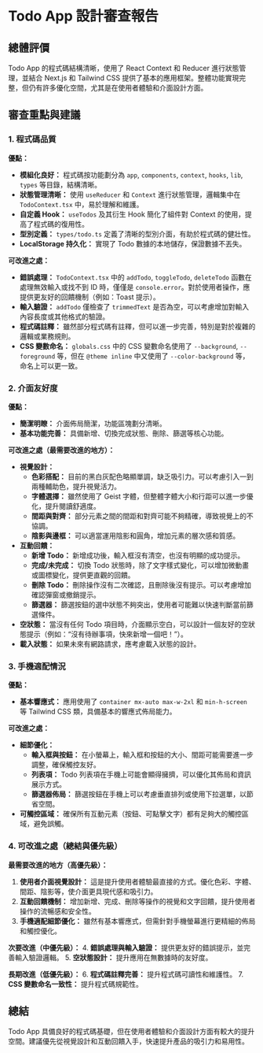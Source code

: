 # Todo App 設計審查報告

## 總體評價

Todo App 的程式碼結構清晰，使用了 React Context 和 Reducer 進行狀態管理，並結合 Next.js 和 Tailwind CSS 提供了基本的應用框架。整體功能實現完整，但仍有許多優化空間，尤其是在使用者體驗和介面設計方面。

## 審查重點與建議

### 1. 程式碼品質

**優點：**
*   **模組化良好：** 程式碼按功能劃分為 `app`,  `components`,  `context`,  `hooks`,  `lib`,  `types` 等目錄，結構清晰。
*   **狀態管理清晰：** 使用 `useReducer` 和 `Context` 進行狀態管理，邏輯集中在 `TodoContext.tsx` 中，易於理解和維護。
*   **自定義 Hook：** `useTodos` 及其衍生 Hook 簡化了組件對 Context 的使用，提高了程式碼的復用性。
*   **型別定義：** `types/todo.ts` 定義了清晰的型別介面，有助於程式碼的健壯性。
*   **LocalStorage 持久化：** 實現了 Todo 數據的本地儲存，保證數據不丟失。

**可改進之處：**
*   **錯誤處理：** `TodoContext.tsx` 中的 `addTodo`,  `toggleTodo`,  `deleteTodo` 函數在處理無效輸入或找不到 ID 時，僅僅是 `console.error`。對於使用者操作，應提供更友好的回饋機制（例如：Toast 提示）。
*   **輸入驗證：** `addTodo` 僅檢查了 `trimmedText` 是否為空，可以考慮增加對輸入內容長度或其他格式的驗證。
*   **程式碼註釋：** 雖然部分程式碼有註釋，但可以進一步完善，特別是對於複雜的邏輯或業務規則。
*   **CSS 變數命名：** `globals.css` 中的 CSS 變數命名使用了 `--background`,  `--foreground` 等，但在 `@theme inline` 中又使用了 `--color-background` 等，命名上可以更一致。

### 2. 介面友好度

**優點：**
*   **簡潔明瞭：** 介面佈局簡潔，功能區塊劃分清晰。
*   **基本功能完善：** 具備新增、切換完成狀態、刪除、篩選等核心功能。

**可改進之處（最需要改進的地方）：**
*   **視覺設計：**
    -   **色彩搭配：** 目前的黑白灰配色略顯單調，缺乏吸引力。可以考慮引入一到兩種輔助色，提升視覺活力。
    -   **字體選擇：** 雖然使用了 Geist 字體，但整體字體大小和行距可以進一步優化，提升閱讀舒適度。
    -   **間距與對齊：** 部分元素之間的間距和對齊可能不夠精確，導致視覺上的不協調。
    -   **陰影與邊框：** 可以適當運用陰影和圓角，增加元素的層次感和質感。
*   **互動回饋：**
    -   **新增 Todo：** 新增成功後，輸入框沒有清空，也沒有明顯的成功提示。
    -   **完成/未完成：** 切換 Todo 狀態時，除了文字樣式變化，可以增加微動畫或圖標變化，提供更直觀的回饋。
    -   **刪除 Todo：** 刪除操作沒有二次確認，且刪除後沒有提示。可以考慮增加確認彈窗或撤銷提示。
    -   **篩選器：** 篩選按鈕的選中狀態不夠突出，使用者可能難以快速判斷當前篩選條件。
*   **空狀態：** 當沒有任何 Todo 項目時，介面顯示空白，可以設計一個友好的空狀態提示（例如：“沒有待辦事項，快來新增一個吧！”）。
*   **載入狀態：** 如果未來有網路請求，應考慮載入狀態的設計。

### 3. 手機適配情況

**優點：**
*   **基本響應式：** 應用使用了 `container mx-auto max-w-2xl` 和 `min-h-screen` 等 Tailwind CSS 類，具備基本的響應式佈局能力。

**可改進之處：**
*   **細節優化：**
    -   **輸入框與按鈕：** 在小螢幕上，輸入框和按鈕的大小、間距可能需要進一步調整，確保觸控友好。
    -   **列表項：** Todo 列表項在手機上可能會顯得擁擠，可以優化其佈局和資訊展示方式。
    -   **篩選器佈局：** 篩選按鈕在手機上可以考慮垂直排列或使用下拉選單，以節省空間。
*   **可觸控區域：** 確保所有互動元素（按鈕、可點擊文字）都有足夠大的觸控區域，避免誤觸。

### 4. 可改進之處（總結與優先級）

**最需要改進的地方（高優先級）：**
1.  **使用者介面視覺設計：** 這是提升使用者體驗最直接的方式。優化色彩、字體、間距、陰影等，使介面更具現代感和吸引力。
2.  **互動回饋機制：** 增加新增、完成、刪除等操作的視覺和文字回饋，提升使用者操作的流暢感和安全性。
3.  **手機適配細節優化：** 雖然有基本響應式，但需針對手機螢幕進行更精細的佈局和觸控優化。

**次要改進（中優先級）：**
4.  **錯誤處理與輸入驗證：** 提供更友好的錯誤提示，並完善輸入驗證邏輯。
5.  **空狀態設計：** 提升應用在無數據時的友好度。

**長期改進（低優先級）：**
6.  **程式碼註釋完善：** 提升程式碼可讀性和維護性。
7.  **CSS 變數命名一致性：** 提升程式碼規範性。

## 總結

Todo App 具備良好的程式碼基礎，但在使用者體驗和介面設計方面有較大的提升空間。建議優先從視覺設計和互動回饋入手，快速提升產品的吸引力和易用性。
